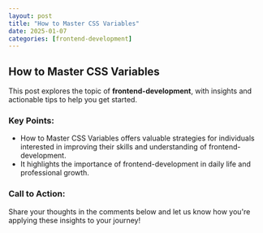 ```yaml
---
layout: post
title: "How to Master CSS Variables"
date: 2025-01-07
categories: [frontend-development]
---
```


## How to Master CSS Variables

This post explores the topic of **frontend-development**, with insights and actionable tips to help you get started.

### Key Points:
- How to Master CSS Variables offers valuable strategies for individuals interested in improving their skills and understanding of frontend-development.
- It highlights the importance of frontend-development in daily life and professional growth.

### Call to Action:
Share your thoughts in the comments below and let us know how you're applying these insights to your journey!
